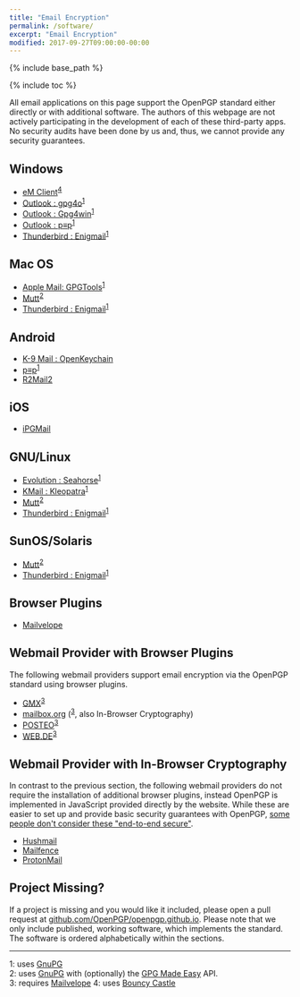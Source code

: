 ```yaml
---
title: "Email Encryption"
permalink: /software/
excerpt: "Email Encryption"
modified: 2017-09-27T09:00:00-00:00
---
```


{% include base_path %}

{% include toc %}

All email applications on this page support the OpenPGP standard either directly or with additional software.
The authors of this webpage are not actively participating in the development of each of these third-party apps.
No security audits have been done by us and, thus, we cannot provide any security guarantees.

## Windows
* [eM Client](/software/emclient/)<sup>[4](#gnupg)</sup>
* [Outlook : gpg4o](/software/gpg4o/)<sup>[1](#gnupg)</sup>
* [Outlook : Gpg4win](/software/gpg4win/)<sup>[1](#gnupg)</sup>
* [Outlook : p≡p](/software/pep/)<sup>[1](#gnupg)</sup>
* [Thunderbird : Enigmail](/software/enigmail/)<sup>[1](#gnupg)</sup>

## Mac OS
* [Apple Mail: GPGTools](/software/gpgtools/)<sup>[1](#gnupg)</sup>
* [Mutt](/software/mutt/)<sup>[2](#gpgme)</sup>
* [Thunderbird : Enigmail](/software/enigmail/)<sup>[1](#gnupg)</sup>

## Android
* [K-9 Mail : OpenKeychain](/software/openkeychain/)
* [p≡p](/software/pep/)<sup>[1](#gnupg)</sup>
* [R2Mail2](/software/r2mail2/)

## iOS
* [iPGMail](/software/ipgmail/)

## GNU/Linux
* [Evolution : Seahorse](/software/seahorse/)<sup>[1](#gnupg)</sup>
* [KMail : Kleopatra](/software/kleopatra/)<sup>[1](#gnupg)</sup>
* [Mutt](/software/mutt/)<sup>[2](#gpgme)</sup>
* [Thunderbird : Enigmail](/software/enigmail/)<sup>[1](#gnupg)</sup>

## SunOS/Solaris
* [Mutt](/software/mutt/)<sup>[2](#gpgme)</sup>
* [Thunderbird : Enigmail](/software/enigmail/)<sup>[1](#gnupg)</sup>

## Browser Plugins
* [Mailvelope](/software/mailvelope/)

## Webmail Provider with Browser Plugins
The following webmail providers support email encryption via the OpenPGP standard using browser plugins.

* [GMX](http://www.gmx.net/)<sup>[3](#mailvelope)</sup>
* [mailbox.org](https://mailbox.org/) (<sup>[3](#mailvelope)</sup>, also In-Browser Cryptography)
* [POSTEO](https://posteo.de)<sup>[3](#mailvelope)</sup>
* [WEB.DE](http://web.de/)<sup>[3](#mailvelope)</sup>

## Webmail Provider with In-Browser Cryptography
In contrast to the previous section, the following webmail providers do not require the installation of additional browser plugins, instead OpenPGP is implemented in JavaScript provided directly by the website.
While these are easier to set up and provide basic security guarantees with OpenPGP, [some people don't consider these "end-to-end secure"](https://tonyarcieri.com/whats-wrong-with-webcrypto).

* [Hushmail](https://www.hushmail.com/)
* [Mailfence](https://www.mailfence.com/)
* [ProtonMail](https://protonmail.com/)

## Project Missing?
If a project is missing and you would like it included, please open a pull request at [github.com/OpenPGP/openpgp.github.io](https://github.com/OpenPGP/openpgp.github.io).
Please note that we only include published, working software, which implements the standard.
The software is ordered alphabetically within the sections.

---

<a name="gnupg">1</a>: uses [GnuPG](https://www.gnupg.org)  
<a name="gpgme">2</a>: uses [GnuPG](https://www.gnupg.org) with (optionally) the [GPG Made Easy](https://www.gnupg.org/related_software/gpgme/index.html) API.  
<a name="mailvelope">3</a>: requires [Mailvelope](/software/mailvelope/)
<a name="bouncycastle">4</a>: uses [Bouncy Castle](https://www.bouncycastle.org/)  